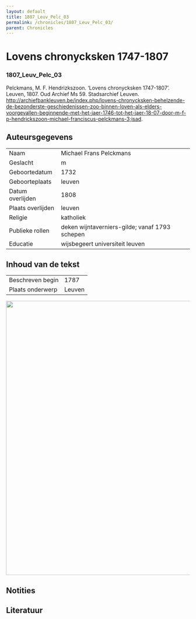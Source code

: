 ```yaml
---
layout: default
title: 1807_Leuv_Pelc_03
permalink: /chronicles/1807_Leuv_Pelc_03/
parent: Chronicles
--- 
```



# Lovens chronycksken 1747-1807 

### 1807_Leuv_Pelc_03 

Pelckmans, M. F. Hendrizkszoon. ‘Lovens chronycksken 1747-1807’. Leuven, 1807. Oud Archief Ms 59. Stadsarchief Leuven. http://archiefbankleuven.be/index.php/lovens-chronycksken-behelzende-de-bezonderste-geschiedenissen-zoo-binnen-loven-als-elders-voorgevallen-beginnende-met-het-jaer-1746-tot-het-jaer-18-07-door-m-f-p-hendrickszoon-michael-franciscus-pelckmans-3;isad. 

## Auteursgegevens 

| | | 
| --------------- | --------------- | 
| Naam | Michael Frans Pelckmans | 
| Geslacht | m | 
| Geboortedatum | 1732 | 
| Geboorteplaats | leuven | 
| Datum overlijden | 1808 | 
| Plaats overlijden | leuven | 
| Religie | katholiek | 
| Publieke rollen | deken wijntaverniers-gilde; vanaf 1793 schepen | 
| Educatie | wijsbegeert universiteit leuven | 

## Inhoud van de tekst 

| | | 
| --------------- | --------------- | 
| Beschreven begin | 1787 | 
| Plaats onderwerp | Leuven | 

[<img src="..\..\barplots_chronicles\1807_Leuv_Pelc_03.jpg" width="750"/>](..\..\barplots_chronicles\1807_Leuv_Pelc_03.jpg) 

## Notities 

## Literatuur 

